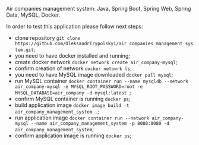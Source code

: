 Air companies management system: Java, Spring Boot, Spring Web, Spring Data, MySQL, Docker.

In order to test this application please follow next steps:
- clone repository ``git clone https://github.com/OleksandrTrypolskyi/air_companies_management_system.git``;
- you need to have docker installed and running;
- create docker network ``docker network create air_company-mysql``;
- confirm creation of network ``docker netowrk ls``;
- you need to have MySQL image downloaded ``docker pull mysql``;
- run MySQL container ``docker container run --name mysqldb --network air_company-mysql -e MYSQL_ROOT_PASSWORD=root -e MYSQL_DATABASE=air_company -d mysql:latest
  ``;
- confirm MySQL container is running ``docker ps``;
- build application image ``docker image build -t air_company_management_system .``;
- run application image ``docker container run --network air_company-mysql --name air_company_management_system -p 8080:8080 -d air_company_management_system``;
- confirm application image is running ``docker ps``;